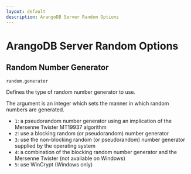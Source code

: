 ```yaml
---
layout: default
description: ArangoDB Server Random Options
---
```

# ArangoDB Server Random Options

## Random Number Generator

`random.generator`

Defines the type of random number generator to use.

The argument is an integer which sets the manner in which
random numbers are generated.

- `1`: a pseudorandom number generator using an implication of the
  Mersenne Twister MT19937 algorithm
- `2`: use a blocking random (or pseudorandom) number generator
- `3`: use the non-blocking random (or pseudorandom) number generator supplied
  by the operating system
- `4`: a combination of the blocking random number generator and the
  Mersenne Twister (not available on Windows)
- `5`: use WinCrypt (Windows only)
